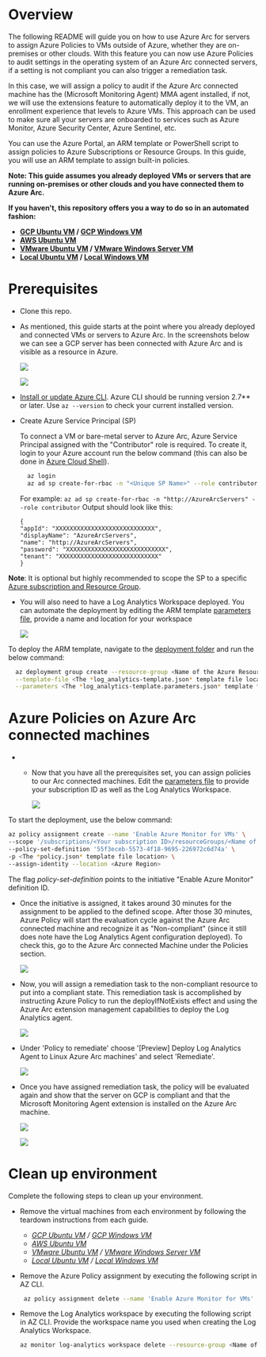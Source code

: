 # Overview

The following README will guide you on how to use Azure Arc for servers to assign Azure Policies to VMs outside of Azure, whether they are on-premises or other clouds. With this feature you can now use Azure Policies to audit settings in the operating system of an Azure Arc connected servers, if a setting is not compliant you can also trigger a remediation task. 

In this case, we will assign a policy to audit if the Azure Arc connected machine has the (Microsoft Monitoring Agent) MMA agent installed, if not, we will use the extensions feature to automatically deploy it to the VM, an enrollment experience that levels to Azure VMs. This approach can be used to make sure all your servers are onboarded to services such as Azure Monitor, Azure Security Center, Azure Sentinel, etc. 

You can use the Azure Portal, an ARM template or PowerShell script to assign policies to Azure Subscriptions or Resource Groups. In this guide, you will use an ARM template to assign built-in policies. 

**Note: This guide assumes you already deployed VMs or servers that are running on-premises or other clouds and you have connected them to Azure Arc.**

**If you haven't, this repository offers you a way to do so in an automated fashion:**
- **[GCP Ubuntu VM](gcp_terraform_ubuntu.md) / [GCP Windows VM](gcp_terraform_windows.md)**
- **[AWS Ubuntu VM](aws_terraform_ubuntu.md)**
- **[VMware Ubuntu VM](vmware_terraform_ubuntu.md) / [VMware Windows Server VM](vmware_terraform_winsrv.md)**
- **[Local Ubuntu VM](local_vagrant_ubuntu.md) / [Local Windows VM](local_vagrant_windows.md)**

# Prerequisites

* Clone this repo.

* As mentioned, this guide starts at the point where you already deployed and connected VMs or servers to Azure Arc. In the screenshots below we can see a GCP server has been connected with Azure Arc and is visible as a resource in Azure.

    ![](../img/vm_policies/01.png)

    ![](../img/vm_policies/02.png)

  
* [Install or update Azure CLI](https://docs.microsoft.com/en-us/cli/azure/install-azure-cli?view=azure-cli-latest). Azure CLI should be running version 2.7** or later. Use ```az --version``` to check your current installed version.

* Create Azure Service Principal (SP)   

    To connect a VM or bare-metal server to Azure Arc, Azure Service Principal assigned with the "Contributor" role is required. To create it, login to your Azure account run the below command (this can also be done in [Azure Cloud Shell](https://shell.azure.com/)).

  ```bash
    az login
    az ad sp create-for-rbac -n "<Unique SP Name>" --role contributor
    ```
    For example:
    ```az ad sp create-for-rbac -n "http://AzureArcServers" --role contributor```
    Output should look like this:
    ```
    {
    "appId": "XXXXXXXXXXXXXXXXXXXXXXXXXXXX",
    "displayName": "AzureArcServers",
    "name": "http://AzureArcServers",
    "password": "XXXXXXXXXXXXXXXXXXXXXXXXXXXX",
    "tenant": "XXXXXXXXXXXXXXXXXXXXXXXXXXXX"
    }
    ```
    
**Note**: It is optional but highly recommended to scope the SP to a specific [Azure subscription and Resource Group](https://docs.microsoft.com/en-us/cli/azure/ad/sp?view=azure-cli-latest).

* You will also need to have a Log Analytics Workspace deployed. You can automate the deployment by editing the ARM template [parameters file](../policies/arm/log_analytics-template.parameters.json), provide a name and location for your workspace

    ![](../img/vm_policies/03.png)

To deploy the ARM template, navigate to the [deployment folder](../policies/arm) and run the below command:

  ```bash
    az deployment group create --resource-group <Name of the Azure Resource Group> \
    --template-file <The *log_analytics-template.json* template file location> \
    --parameters <The *log_analytics-template.parameters.json* template file location>
  ```

# Azure Policies on Azure Arc connected machines

* * Now that you have all the prerequisites set, you can assign policies to our Arc connected machines. Edit the [parameters file](../policies/arm/policy.json) to provide your subscription ID as well as the Log Analytics Workspace.

    ![](../img/vm_policies/04.png)

To start the deployment, use the below command: 

```bash
az policy assignment create --name 'Enable Azure Monitor for VMs' \
--scope '/subscriptions/<Your subscription ID>/resourceGroups/<Name of the Azure Resource Group>' \
--policy-set-definition '55f3eceb-5573-4f18-9695-226972c6d74a' \
-p <The *policy.json* template file location> \
--assign-identity --location <Azure Region>
```

The flag *policy-set-definition* points to the initiative "Enable Azure Monitor" definition ID. 

* Once the initiative is assigned, it takes around 30 minutes for the assignment to be applied to the defined scope. After those 30 minutes, Azure Policy will start the evaluation cycle against the Azure Arc connected machine and recognize it as "Non-compliant" (since it still does note have the Log Analytics Agent configuration deployed). To check this, go to the Azure Arc connected Machine under the Policies section. 

  ![](../img/vm_policies/05.png)

* Now, you will assign a remediation task to the non-compliant resource to put into a compliant state. This remediation task is accomplished by instructing Azure Policy to run the deployIfNotExists effect and using the Azure Arc extension management capabilities to deploy the Log Analytics agent. 

  ![](../img/vm_policies/06.png)

* Under 'Policy to remediate' choose '[Preview] Deploy Log Analytics Agent to Linux Azure Arc machines' and select 'Remediate'.

  ![](../img/vm_policies/07.png)

* Once you have assigned remediation task, the policy will be evaluated again and show that the server on GCP is compliant and that the Microsoft Monitoring Agent extension is installed on the Azure Arc machine.

  ![](../img/vm_policies/08.png)

  ![](../img/vm_policies/09.png)

# Clean up environment

Complete the following steps to clean up your environment.

* Remove the virtual machines from each environment by following the teardown instructions from each guide.

    - *[GCP Ubuntu VM](gcp_terraform_ubuntu.md) / [GCP Windows VM](gcp_terraform_windows.md)*
    - *[AWS Ubuntu VM](aws_terraform_ubuntu.md)*
    - *[VMware Ubuntu VM](vmware_terraform_ubuntu.md) / [VMware Windows Server VM](vmware_terraform_winsrv.md)*
    - *[Local Ubuntu VM](local_vagrant_ubuntu.md) / [Local Windows VM](local_vagrant_windows.md)*

* Remove the Azure Policy assignment by executing the following script in AZ CLI.

   ```bash
    az policy assignment delete --name 'Enable Azure Monitor for VMs' --resource-group <resource_group>
    ```
* Remove the Log Analytics workspace by executing the following script in AZ CLI. Provide the workspace name you used when creating the Log Analytics Workspace.

    ```bash
    az monitor log-analytics workspace delete --resource-group <Name of the Azure Resource Group> --workspace-name <Log Analytics Workspace Name> --yes
    ```
